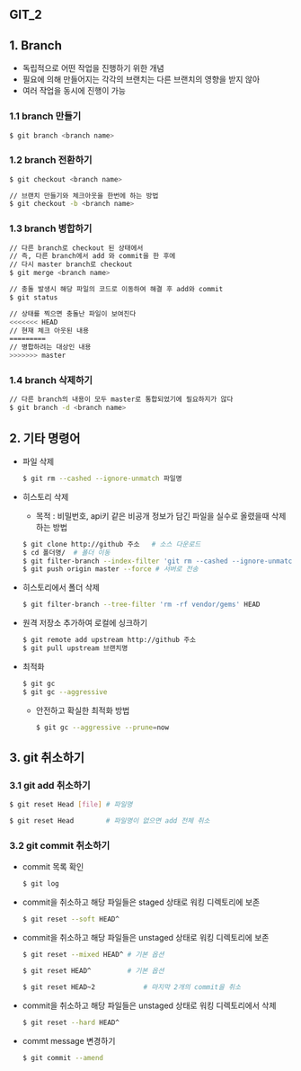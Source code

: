 ## GIT_2

## 1. Branch

- 독립적으로 어떤 작업을 진행하기 위한 개념
- 필요에 의해 만들어지는 각각의 브랜치는 다른 브랜치의 영향을 받지 않아
- 여러 작업을 동시에 진행이 가능

### 1.1 branch 만들기

   ```bash
$ git branch <branch name>
   ```

### 1.2 branch 전환하기

   ```bash
$ git checkout <branch name>
   
// 브랜치 만들기와 체크아웃을 한번에 하는 방법
$ git checkout -b <branch name>
   ```

### 1.3 branch 병합하기

   ```bash
// 다른 branch로 checkout 된 상태에서 
// 즉, 다른 branch에서 add 와 commit을 한 후에
// 다시 master branch로 checkout
$ git merge <branch name>
   
// 충돌 발생시 해당 파일의 코드로 이동하여 해결 후 add와 commit
$ git status

// 상태를 찍으면 충돌난 파일이 보여진다
<<<<<<< HEAD
// 현재 체크 아웃된 내용
=========
// 병합하려는 대상인 내용
>>>>>>> master
   ```

### 1.4 branch 삭제하기

   ```bash
// 다른 branch의 내용이 모두 master로 통합되었기에 필요하지가 않다
$ git branch -d <branch name>
   ```


## 2. 기타 명령어

   - 파일 삭제

     ```bash
     $ git rm --cashed --ignore-unmatch 파일명
     ```

   - 히스토리 삭제

     - 목적 : 비밀번호, api키 같은 비공개 정보가 담긴 파일을 실수로 올렸을때 삭제하는 방법

     ```bash
     $ git clone http://github 주소	# 소스 다운로드
     $ cd 폴더명/	# 폴더 이동
     $ git filter-branch --index-filter 'git rm --cashed --ignore-unmatch 파일명' --prune-empty -- --all # 모든 히스토리에서 해당 파일 삭제
     $ git push origin master --force # 서버로 전송
     ```

   - 히스토리에서 폴더 삭제

     ```bash
     $ git filter-branch --tree-filter 'rm -rf vendor/gems' HEAD
     ```

   - 원격 저장소 추가하여 로컬에 싱크하기

     ```bash
     $ git remote add upstream http://github 주소
     $ git pull upstream 브랜치명
     ```

   - 최적화

     ```bash
     $ git gc
     $ git gc --aggressive
     ```

     - 안전하고 확실한 최적화 방법

       ```bash
       $ git gc --aggressive --prune=now
       ```


## 3. git 취소하기

### 3.1 git add 취소하기

```bash
$ git reset Head [file]	# 파일명

$ git reset Head		# 파일명이 없으면 add 전체 취소
```

### 3.2 git commit 취소하기

- commit 목록 확인

  ```bash
  $ git log
  ```

- commit을 취소하고 해당 파일들은 staged 상태로 워킹 디렉토리에 보존

  ```bash
  $ git reset --soft HEAD^
  ```

- commit을 취소하고 해당 파일들은 unstaged 상태로 워킹 디렉토리에 보존

  ```bash
  $ git reset --mixed HEAD^	# 기본 옵션
  
  $ git reset HEAD^			# 기본 옵션
  
  $ git reset HEAD~2			# 마지막 2개의 commit을 취소
  ```

- commit을 취소하고 해당 파일들은 unstaged 상태로 워킹 디렉토리에서 삭제

  ```bash
  $ git reset --hard HEAD^
  ```

- commt message 변경하기

  ```bash
  $ git commit --amend
  ```